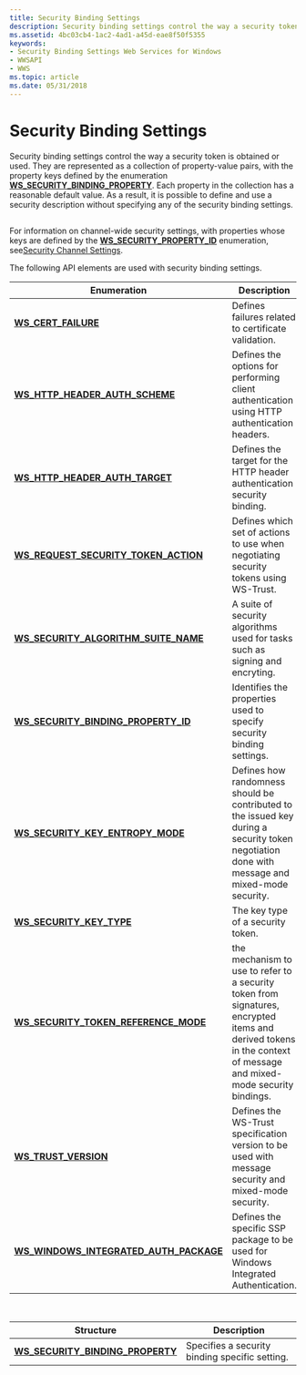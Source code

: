 ```yaml
---
title: Security Binding Settings
description: Security binding settings control the way a security token is obtained or used.
ms.assetid: 4bc03cb4-1ac2-4ad1-a45d-eae8f50f5355
keywords:
- Security Binding Settings Web Services for Windows
- WWSAPI
- WWS
ms.topic: article
ms.date: 05/31/2018
---
```


# Security Binding Settings

Security binding settings control the way a security token is obtained or used. They are represented as a collection of property-value pairs, with the property keys defined by the enumeration [**WS\_SECURITY\_BINDING\_PROPERTY**](/windows/desktop/api/WebServices/ns-webservices-ws_security_binding_property). Each property in the collection has a reasonable default value. As a result, it is possible to define and use a security description without specifying any of the security binding settings.

## 

For information on channel-wide security settings, with properties whose keys are defined by the [**WS\_SECURITY\_PROPERTY\_ID**](/windows/desktop/api/WebServices/ne-webservices-ws_security_property_id) enumeration, see[Security Channel Settings](security-channel-settings.md).

The following API elements are used with security binding settings.

| Enumeration                                                                          | Description                                                                                                                                                       |
|--------------------------------------------------------------------------------------|-------------------------------------------------------------------------------------------------------------------------------------------------------------------|
| [**WS\_CERT\_FAILURE**](/windows/win32/api/webservices/ne-webservices-ws_value_type)                                         | Defines failures related to certificate validation.                                                                                                               |
| [**WS\_HTTP\_HEADER\_AUTH\_SCHEME**](https://technet.microsoft.com/en-us/windows/dd401907(v=vs.60))                 | Defines the options for performing client authentication using HTTP authentication headers.                                                                       |
| [**WS\_HTTP\_HEADER\_AUTH\_TARGET**](/windows/desktop/api/WebServices/ne-webservices-ws_http_header_auth_target)                 | Defines the target for the HTTP header authentication security binding.                                                                                           |
| [**WS\_REQUEST\_SECURITY\_TOKEN\_ACTION**](/windows/desktop/api/WebServices/ne-webservices-ws_request_security_token_action)     | Defines which set of actions to use when negotiating security tokens using WS-Trust.                                                                              |
| [**WS\_SECURITY\_ALGORITHM\_SUITE\_NAME**](/windows/desktop/api/WebServices/ne-webservices-ws_security_algorithm_suite_name)     | A suite of security algorithms used for tasks such as signing and encryting.                                                                                      |
| [**WS\_SECURITY\_BINDING\_PROPERTY\_ID**](/windows/desktop/api/WebServices/ne-webservices-ws_security_binding_property_id)       | Identifies the properties used to specify security binding settings.                                                                                              |
| [**WS\_SECURITY\_KEY\_ENTROPY\_MODE**](/windows/desktop/api/WebServices/ne-webservices-ws_security_key_entropy_mode)             | Defines how randomness should be contributed to the issued key during a security token negotiation done with message and mixed-mode security.                     |
| [**WS\_SECURITY\_KEY\_TYPE**](/windows/desktop/api/WebServices/ne-webservices-ws_security_key_type)                              | The key type of a security token.                                                                                                                                 |
| [**WS\_SECURITY\_TOKEN\_REFERENCE\_MODE**](/windows/desktop/api/WebServices/ne-webservices-ws_security_token_reference_mode)     | the mechanism to use to refer to a security token from signatures, encrypted items and derived tokens in the context of message and mixed-mode security bindings. |
| [**WS\_TRUST\_VERSION**](/windows/desktop/api/WebServices/ne-webservices-ws_trust_version)                                       | Defines the WS-Trust specification version to be used with message security and mixed-mode security.                                                              |
| [**WS\_WINDOWS\_INTEGRATED\_AUTH\_PACKAGE**](/windows/desktop/api/WebServices/ne-webservices-ws_windows_integrated_auth_package) | Defines the specific SSP package to be used for Windows Integrated Authentication.                                                                                |



 



| Structure                                                               | Description                                    |
|-------------------------------------------------------------------------|------------------------------------------------|
| [**WS\_SECURITY\_BINDING\_PROPERTY**](/windows/desktop/api/WebServices/ns-webservices-ws_security_binding_property) | Specifies a security binding specific setting. |



 

 

 




